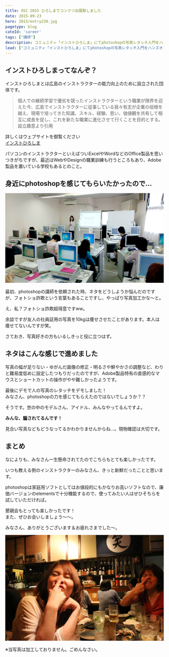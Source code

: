 ```yaml
---
title: OSC 2015 ひろしまでコンクリ出展致しました
date: 2015-09-23
hero: 2015/entry230.jpg
pagetype: blog
cateId: 'career'
tags: ["講師"]
description: コミュニティ「インストひろしま」にてphotoshopの写真レタッチ入門をハンズオン形式で行いました。その内容をまとめます。
lead: ["コミュニティ「インストひろしま」にてphotoshopの写真レタッチ入門をハンズオン形式で行いました。その内容をまとめます。"]
---
```

## インストひろしまってなんぞ？
インストひろしまとは広島のインストラクターの能力向上のために設立された団体です。

> 個人での継続学習で優劣を競ったインストラクターという職業が限界を迎えた今、広島でインストラクターに従事している我々有志が企業の垣根を越え、現場で培ってきた知識、スキル、経験、思い、価値観を共有して相互に成長を促し、これを新たな職業に進化させて行くことを目的とする。<br>
> 設立趣意より引用

詳しくはウェブサイトを御覧ください<br>
[インストひろしま](http://it-inst.com/)

パソコンのインストラクターといえばついExcelやWordなどのOffice製品を思いつきがちですが、最近はWebやDesignの職業訓練も行うところもあり、Adobe製品を置いている学校もあるとのこと。

## 身近にphotoshopを感じてもらいたかったので…
![勉強会の様子](./images/2015/entry230-1.jpg)

最初、photoshopの講師を依頼された時、ネタをどうしようか悩んだのですが、フォトショ詐欺という言葉もあることですし、やっぱり写真加工かな〜と。

え、私？フォトショ詐欺超得意ですww。

余談ですが友人の社員証用の写真を10kgは痩せさせたことがあります。本人は痩せてないんですが笑。


さておき、写真好きの方もいるしきっと役に立つはず。
## ネタはこんな感じで進めました
写真の幅が足りない・ゆがんだ画像の修正・明るさや鮮やかさの調整など、わりと難易度低めに設定したつもりだったのですが、Adobe製品特有の直感的なマウスとショートカットの操作がやや難しかったようです。

最後にデモで人の写真のレタッチをデモしました！<br>
みなさん、photoshopの力を感じてもらえたのではないでしょうか？？

そうです。世の中のモデルさん、アイドル、みんなやってるんですよ。

**みんな、騙されてるんです！**

見合い写真などもどうなってるかわかりませんからね…。現物確認は大切です。
## まとめ
なによりも、みなさん一生懸命されてたのでこちらもとても楽しかったです。

いつも教える側のインストラクターのみなさん、きっと新鮮だったことと思います。

photoshopは家庭用ソフトとしてはお値段的にもかなりお高いソフトなので、廉価バージョンのelementsで十分機能するので、使ってみたい人はぜひそちらを試していただければ。

懇親会もとっても楽しかったです！<br>
また、ぜひお会いしましょう〜〜。

みなさん、ありがとうございます＆お疲れさまでした〜。

![勉強会の様子](./images/2015/entry230-2.jpg)

※当写真は加工しておりません。ごめんなさい。
